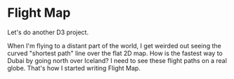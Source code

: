 # Flight Map

Let's do another D3 project.

When I'm flying to a distant part of the world, I get
weirded out seeing the curved "shortest path" line over the flat 2D map. How is the
fastest way to Dubai by going north over Iceland? I need to see these flight paths on
a real globe. That's how I started writing Flight Map.
